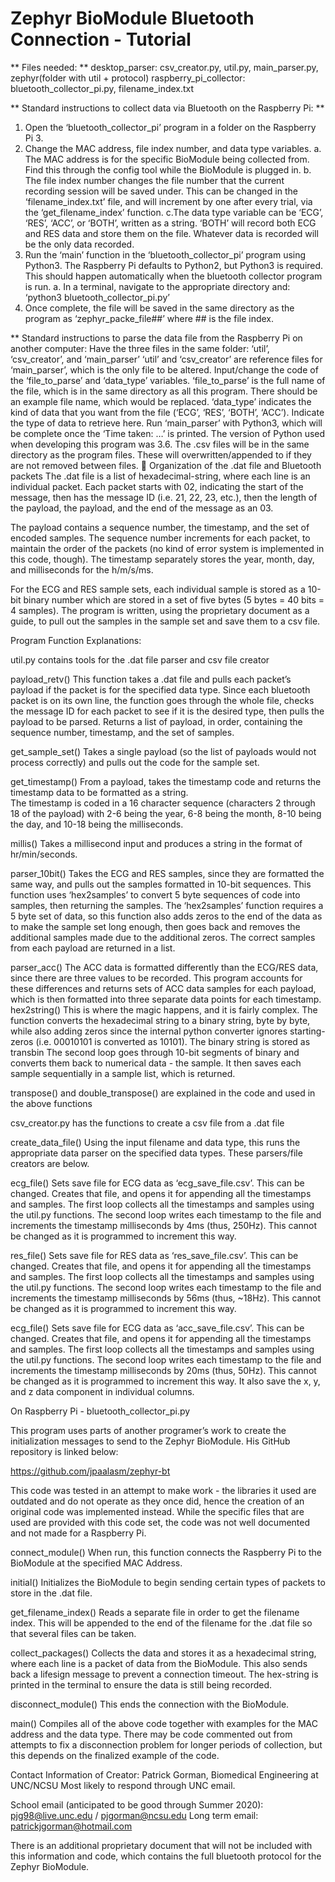# Zephyr BioModule Bluetooth Connection - Tutorial

** Files needed: **
desktop_parser: csv_creator.py, util.py, main_parser.py, zephyr(folder with util + protocol)
raspberry_pi_collector: bluetooth_collector_pi.py, filename_index.txt

** Standard instructions to collect data via Bluetooth on the Raspberry Pi: **
 1. Open the ‘bluetooth_collector_pi’ program in a folder on the Raspberry Pi 3. 
 2. Change the MAC address, file index number, and data type variables. 
  a. The MAC address is for the specific BioModule being collected from. Find this through the config tool while the BioModule is plugged in. 
  b. The file index number changes the file number that the current recording session will be saved under. This can be changed in the ‘filename_index.txt’ file, and will increment by one after every trial, via the ‘get_filename_index’ function.
  c.The data type variable can be ‘ECG’, ‘RES’, ‘ACC’, or ‘BOTH’, written as a string. ‘BOTH’ will record both ECG and RES data and store them on the file. Whatever data is recorded will be the only data recorded. 
 3. Run the ‘main’ function in the ‘bluetooth_collector_pi’ program using Python3. The Raspberry Pi defaults to Python2, but Python3 is required. This should happen automatically when the bluetooth collector program is run.
  a. In a terminal, navigate to the appropriate directory and:
    ‘python3 bluetooth_collector_pi.py’
 4. Once complete, the file will be saved in the same directory as the program as ‘zephyr_packe_file##’ where ## is the file index. 

** Standard instructions to parse the data file from the Raspberry Pi on another computer:
Have the three files in the same folder: ‘util’, ‘csv_creator’, and ‘main_parser’
‘util’ and ‘csv_creator’ are reference files for ‘main_parser’, which is the only file to be altered. 
Input/change the code of the ‘file_to_parse’ and ‘data_type’ variables. 
‘file_to_parse’ is the full name of the file, which is in the same directory as all this program. There should be an example file name, which would be replaced. 
‘data_type’ indicates the kind of data that you want from the file (‘ECG’, ‘RES’, ‘BOTH’, ‘ACC’). Indicate the type of data to retrieve here. 
Run ‘main_parser’ with Python3, which will be complete once the ‘Time taken: …’ is printed. The version of Python used when developing this program was 3.6.
The .csv files will be in the same directory as the program files. 
These will overwritten/appended to if they are not removed between files. 

Organization of the .dat file and Bluetooth packets
The .dat file is a list of hexadecimal-string, where each line is an individual packet. Each packet starts with 02, indicating the start of the message, then has the message ID (i.e. 21, 22, 23, etc.), then the length of the payload, the payload, and the end of the message as an 03. 

The payload contains a sequence number, the timestamp, and the set of encoded samples. The sequence number increments for each packet, to maintain the order of the packets (no kind of error system is implemented in this code, though). The timestamp separately stores the year, month, day, and milliseconds for the h/m/s/ms. 

For the ECG and RES sample sets, each individual sample is stored as a 10-bit binary number which are stored in a set of five bytes (5 bytes = 40 bits = 4 samples). The program is written, using the proprietary document as a guide, to pull out the samples in the sample set and save them to a csv file. 

Program Function Explanations:

util.py contains tools for the .dat file parser and csv file creator

payload_retv()
This function takes a .dat file and pulls each packet’s payload if the packet is for the specified data type. 
Since each bluetooth packet is on its own line, the function goes through the whole file, checks the message ID for each packet to see if it is the desired type, then pulls the payload to be parsed.
Returns a list of payload, in order, containing the sequence number, timestamp, and the set of samples. 

get_sample_set()
Takes a single payload (so the list of payloads would not process correctly) and pulls out the code for the sample set. 

get_timestamp()
From a payload, takes the timestamp code and returns the timestamp data to be formatted as a string. 	
The timestamp is coded in a 16 character sequence (characters 2 through 18 of the payload) with 2-6 being the year, 6-8 being the month, 8-10 being the day, and 10-18 being the milliseconds. 

millis()
Takes a millisecond input and produces a string in the format of hr/min/seconds. 

parser_10bit()
Takes the ECG and RES samples, since they are formatted the same way, and pulls out the samples formatted in 10-bit sequences. 
This function uses ‘hex2samples’ to convert 5 byte sequences of code into samples, then returning the samples. 
The ‘hex2samples’ function requires a 5 byte set of data, so this function also adds zeros to the end of the data as to make the sample set long enough, then goes back and removes the additional samples made due to the additional zeros. 
The correct samples from each payload are returned in a list. 

parser_acc()
The ACC data is formatted differently than the ECG/RES data, since there are three values to be recorded. This program accounts for these differences and returns sets of ACC data samples for each payload, which is then formatted into three separate data points for each timestamp. 
hex2string()
This is where the magic happens, and it is fairly complex. The function converts the hexadecimal string to a binary string, byte by byte, while also adding zeros since the internal python converter ignores starting-zeros (i.e. 00010101 is converted as 10101). 
The binary string is stored as transbin
The second loop goes through 10-bit segments of binary and converts them back to numerical data - the sample. It then saves each sample sequentially in a sample list, which is returned. 

transpose() and double_transpose() are explained in the code and used in the above functions

csv_creator.py has the functions to create a csv file from a .dat file

create_data_file()
Using the input filename and data type, this runs the appropriate data parser on the specified data types. These parsers/file creators are below.

ecg_file()
Sets save file for ECG data as ‘ecg_save_file.csv’. This can be changed.
Creates that file, and opens it for appending all the timestamps and samples.
The first loop collects all the timestamps and samples using the util.py functions.
The second loop writes each timestamp to the file and increments the timestamp milliseconds by 4ms (thus, 250Hz). This cannot be changed as it is programmed to increment this way. 

res_file()
Sets save file for RES data as ‘res_save_file.csv’. This can be changed.
Creates that file, and opens it for appending all the timestamps and samples.
The first loop collects all the timestamps and samples using the util.py functions.
The second loop writes each timestamp to the file and increments the timestamp milliseconds by 56ms (thus, ~18Hz). This cannot be changed as it is programmed to increment this way. 

ecg_file()
Sets save file for ECG data as ‘acc_save_file.csv’. This can be changed.
Creates that file, and opens it for appending all the timestamps and samples.
The first loop collects all the timestamps and samples using the util.py functions.
The second loop writes each timestamp to the file and increments the timestamp milliseconds by 20ms (thus, 50Hz). This cannot be changed as it is programmed to increment this way. It also save the x, y, and z data component in individual columns. 


On Raspberry Pi -  bluetooth_collector_pi.py

This program uses parts of another programer’s work to create the initialization messages to send to the Zephyr BioModule. His GitHub repository is linked below:

https://github.com/jpaalasm/zephyr-bt

This code was tested in an attempt to make work - the libraries it used are outdated and do not operate as they once did, hence the creation of an original code was implemented instead. While the specific files that are used are provided with this code set, the code was not well documented and not made for a Raspberry Pi. 

connect_module()
When run, this function connects the Raspberry Pi to the BioModule at the specified MAC Address. 

initial()
Initializes the BioModule to begin sending certain types of packets to store in the .dat file. 

get_filename_index()
Reads a separate file in order to get the filename index. This will be appended to the end of the filename for the .dat file so that several files can be taken. 

collect_packages()
Collects the data and stores it as a hexadecimal string, where each line is a packet of data from the BioModule. This also sends back a lifesign message to prevent a connection timeout. The hex-string is printed in the terminal to ensure the data is still being recorded. 

disconnect_module()
This ends the connection with the BioModule.

main()
Compiles all of the above code together with examples for the MAC address and the data type. There may be code commented out from attempts to fix a disconnection problem for longer periods of collection, but this depends on the finalized example of the code. 

Contact Information of Creator:
Patrick Gorman, Biomedical Engineering at UNC/NCSU
Most likely to respond through UNC email.

School email (anticipated to be good through Summer 2020): 
pjg98@live.unc.edu / pjgorman@ncsu.edu
Long term email: patrickjgorman@hotmail.com

There is an additional proprietary document that will not be included with this information and code, which contains the full bluetooth protocol for the Zephyr BioModule.
